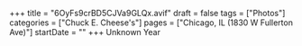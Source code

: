 +++
title = "6OyFs9crBD5CJVa9GLQx.avif"
draft = false
tags = ["Photos"]
categories = ["Chuck E. Cheese's"]
pages = ["Chicago, IL (1830 W Fullerton Ave)"]
startDate = ""
+++
Unknown Year
